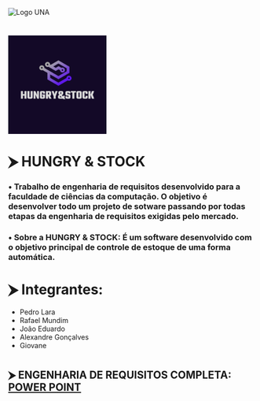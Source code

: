 ![Logo UNA](https://upload.wikimedia.org/wikipedia/commons/archive/9/96/20181204133959%21Centro_Universit%C3%A1rio_UNA.png)
#
# <img align="center" src="HUNGRY&STOCK.png" alt="drawing" width="200"></img> 
# ⮞ HUNGRY & STOCK 
### • Trabalho de engenharia de requisitos desenvolvido para a faculdade de ciências da computação. O objetivo é desenvolver todo um projeto de sotware passando por todas etapas da engenharia de requisitos exigidas pelo mercado.
### • Sobre a HUNGRY & STOCK: É um software desenvolvido com o objetivo principal de controle de estoque de uma forma automática.
#
# ⮞ Integrantes:
- Pedro Lara
- Rafael Mundim
- João Eduardo
- Alexandre Gonçalves
- Giovane
#
## ⮞ ENGENHARIA DE REQUISITOS COMPLETA: [POWER POINT](https://docs.google.com/presentation/d/1G4VmXSYs07mk-4fR79A03lG5XnNYFZoi/edit?usp=share_link&ouid=110729681681874716441&rtpof=true&sd=true)

